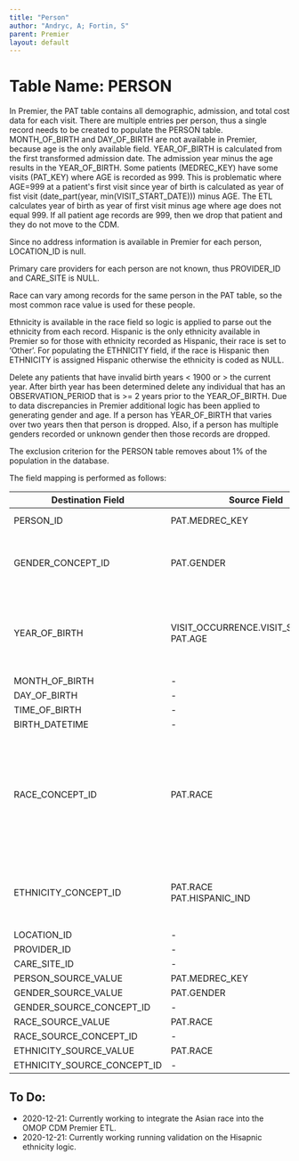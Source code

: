 ```yaml
---
title: "Person"
author: "Andryc, A; Fortin, S"
parent: Premier
layout: default
---
```


# Table Name: PERSON

In Premier, the PAT table contains all demographic, admission, and total cost data for each visit. There are multiple entries per person, thus a single record needs to be created to populate the PERSON table.  MONTH_OF_BIRTH and DAY_OF_BIRTH are not available in Premier, because age is the only available field. YEAR_OF_BIRTH is calculated from the first transformed admission date. The admission year minus the age results in the YEAR_OF_BIRTH. Some patients (MEDREC_KEY) have some visits (PAT_KEY) where AGE is recorded as 999. This is problematic where AGE=999 at a patient's first visit since year of birth is calculated as year of fist visit (date_part(year, min(VISIT_START_DATE))) minus AGE.  The ETL calculates year of birth as year of first visit minus age where age does not equal 999. If all patient age records are 999, then we drop that patient and they do not move to the CDM. 

Since no address information is available in Premier for each person, LOCATION_ID is null. 

Primary care providers for each person are not known, thus PROVIDER_ID and CARE_SITE is NULL. 

Race can vary among records for the same person in the PAT table, so the most common race value is used for these people. 

Ethnicity is available in the race field so logic is applied to parse out the ethnicity from each record. Hispanic is the only ethnicity available in Premier so for those with ethnicity recorded as Hispanic, their race is set to ‘Other’. For populating the ETHNICITY field, if the race is Hispanic then ETHNICITY is assigned Hispanic otherwise the ethnicity is coded as NULL.

Delete any patients that have invalid birth years < 1900 or > the current year. After birth year has been determined delete any individual that has an OBSERVATION_PERIOD that is >= 2 years prior to the YEAR_OF_BIRTH.  Due to data discrepancies in Premier additional logic has been applied to generating gender and age. If a person has YEAR_OF_BIRTH that varies over two years then that person is dropped. Also, if a person has multiple genders recorded or unknown gender then those records are dropped. 

The exclusion criterion for the PERSON table removes about 1% of the population in the database. 

The field mapping is performed as follows:

| Destination Field | Source Field | Applied Rule | Comment |
| --- | --- | --- | --- |
| PERSON_ID | PAT.MEDREC_KEY | Field is a randomly generated identifier that is available in Premier |  |
| GENDER_CONCEPT_ID | PAT.GENDER | When PAT.GENDER=M then GENDER_CONCEPT_ID=8507 When PAT.GENDER=F then GENDER_CONCEPT_ID=8532 Delete records with Unknown gender | CONCEPT_ID’s are VOCABULARY_ID=Gender |
| YEAR_OF_BIRTH | VISIT_OCCURRENCE.VISIT_START_DATE <br> PAT.AGE | DATE_PART(YEAR, MIN(VISIT_START_DATE)) - AGE WHERE AGE <> 999 <br> YEAR_OF_BIRTH needs to be > 1900 and <=current year <br> Drop patients for whom all PAT.AGE records = 999 |  |
| MONTH_OF_BIRTH | - | NULL | Premier only provides age |
| DAY_OF_BIRTH | - | NULL | Premier only provides age |
| TIME_OF_BIRTH | - | NULL | Premier only provides age |
| BIRTH_DATETIME | - | NULL | Premier only provides age |
| RACE_CONCEPT_ID | PAT.RACE | When PAT.RACE=’W’ then RACE_CONCEPT_ID=8527<br>When PAT.RACE=’B’ then RACE_CONCEPT_ID =8516<br>When PAT.RACE=’H’ then RACE_CONCEPT_ID=0 and ETHNICITY_CONCEPT_ID=38003563<br>When PAT.RACE='A' then RACE_CONCEPT_ID=8515<br>Race value of ‘O’ and ‘U’ gets mapped to 0 | Premier combines both race and ethnicity into one field. Ethnicity is removed from race. If multiple race records per person, see logic to obtain the max value of race that occurs in all records.|
| ETHNICITY_CONCEPT_ID | PAT.RACE <br> PAT.HISPANIC_IND | When PAT.RACE=’H’ or PAT.HISPANIC_IND=’Y’ then ETHNICITY_CONCEPT_ID=38003563 <br> When PAT.HISPANIC=’N’ then ETHNICITY_CONCEPT_ID=38003564 <br> Ethnicity value of U gets mapped to 0 | If race is not Hispanic set ethnicity to 0 |
| LOCATION_ID | - | NULL |  |
| PROVIDER_ID | - | NULL |  |
| CARE_SITE_ID | - | NULL |  |
| PERSON_SOURCE_VALUE | PAT.MEDREC_KEY |  |  |
| GENDER_SOURCE_VALUE | PAT.GENDER |  |  |
| GENDER_SOURCE_CONCEPT_ID | - | NULL |  |
| RACE_SOURCE_VALUE | PAT.RACE |  |  |
| RACE_SOURCE_CONCEPT_ID | - | NULL |  |
| ETHNICITY_SOURCE_VALUE | PAT.RACE |  |  |
| ETHNICITY_SOURCE_CONCEPT_ID | - | NULL |  |

## To Do:
- 2020-12-21:  Currently working to integrate the Asian race into the OMOP CDM Premier ETL.
- 2020-12-21:  Currently working running validation on the Hisapnic ethnicity logic.